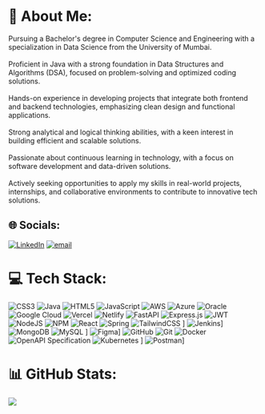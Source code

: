 # 💫 About Me:
Pursuing a Bachelor's degree in Computer Science and Engineering with a specialization in Data Science from the University of Mumbai.<br><br>Proficient in Java with a strong foundation in Data Structures and Algorithms (DSA), focused on problem-solving and optimized coding solutions.<br><br>Hands-on experience in developing projects that integrate both frontend and backend technologies, emphasizing clean design and functional applications.<br><br>Strong analytical and logical thinking abilities, with a keen interest in building efficient and scalable solutions.<br><br>Passionate about continuous learning in technology, with a focus on software development and data-driven solutions.<br><br>Actively seeking opportunities to apply my skills in real-world projects, internships, and collaborative environments to contribute to innovative tech solutions.


## 🌐 Socials:
[![LinkedIn](https://img.shields.io/badge/LinkedIn-%230077B5.svg?logo=linkedin&logoColor=white)](https://linkedin.com/in/https://www.linkedin.com/in/prajwal-kanade-a4528b27b/) [![email](https://img.shields.io/badge/Email-D14836?logo=gmail&logoColor=white)](mailto:prajwalkanade648@gmail.com) 

# 💻 Tech Stack:
![CSS3](https://img.shields.io/badge/css3-%231572B6.svg?style=for-the-badge&logo=css3&logoColor=white) ![Java](https://img.shields.io/badge/java-%23ED8B00.svg?style=for-the-badge&logo=openjdk&logoColor=white) ![HTML5](https://img.shields.io/badge/html5-%23E34F26.svg?style=for-the-badge&logo=html5&logoColor=white) ![JavaScript](https://img.shields.io/badge/javascript-%23323330.svg?style=for-the-badge&logo=javascript&logoColor=%23F7DF1E) ![AWS](https://img.shields.io/badge/AWS-%23FF9900.svg?style=for-the-badge&logo=amazon-aws&logoColor=white) ![Azure](https://img.shields.io/badge/azure-%230072C6.svg?style=for-the-badge&logo=microsoftazure&logoColor=white)  ![Oracle](https://img.shields.io/badge/Oracle-F80000?style=for-the-badge&logo=oracle&logoColor=white) ![Google Cloud](https://img.shields.io/badge/GoogleCloud-%234285F4.svg?style=for-the-badge&logo=google-cloud&logoColor=white) ![Vercel](https://img.shields.io/badge/vercel-%23000000.svg?style=for-the-badge&logo=vercel&logoColor=white) ![Netlify](https://img.shields.io/badge/netlify-%23000000.svg?style=for-the-badge&logo=netlify&logoColor=#00C7B7)  ![FastAPI](https://img.shields.io/badge/FastAPI-005571?style=for-the-badge&logo=fastapi) ![Express.js](https://img.shields.io/badge/express.js-%23404d59.svg?style=for-the-badge&logo=express&logoColor=%2361DAFB) ![JWT](https://img.shields.io/badge/JWT-black?style=for-the-badge&logo=JSON%20web%20tokens) ![NodeJS](https://img.shields.io/badge/node.js-6DA55F?style=for-the-badge&logo=node.js&logoColor=white) ![NPM](https://img.shields.io/badge/NPM-%23CB3837.svg?style=for-the-badge&logo=npm&logoColor=white) ![React](https://img.shields.io/badge/react-%2320232a.svg?style=for-the-badge&logo=react&logoColor=%2361DAFB) ![Spring](https://img.shields.io/badge/spring-%236DB33F.svg?style=for-the-badge&logo=spring&logoColor=white) ![TailwindCSS](https://img.shields.io/badge/tailwindcss-%2338B2AC.svg?style=for-the-badge&logo=tailwind-css&logoColor=white) ] ![Jenkins](https://img.shields.io/badge/jenkins-%232C5263.svg?style=for-the-badge&logo=jenkins&logoColor=white)] ![MongoDB](https://img.shields.io/badge/MongoDB-%234ea94b.svg?style=for-the-badge&logo=mongodb&logoColor=white) ![MySQL](https://img.shields.io/badge/mysql-4479A1.svg?style=for-the-badge&logo=mysql&logoColor=white) ] ![Figma](https://img.shields.io/badge/figma-%23F24E1E.svg?style=for-the-badge&logo=figma&logoColor=white)] ![GitHub](https://img.shields.io/badge/github-%23121011.svg?style=for-the-badge&logo=github&logoColor=white) ![Git](https://img.shields.io/badge/git-%23F05033.svg?style=for-the-badge&logo=git&logoColor=white) ![Docker](https://img.shields.io/badge/docker-%230db7ed.svg?style=for-the-badge&logo=docker&logoColor=white) ![OpenAPI Specification](https://img.shields.io/badge/openapiinitiative-%23000000.svg?style=for-the-badge&logo=openapiinitiative&logoColor=white) ![Kubernetes](https://img.shields.io/badge/kubernetes-%23326ce5.svg?style=for-the-badge&logo=kubernetes&logoColor=white) ] ![Postman](https://img.shields.io/badge/Postman-FF6C37?style=for-the-badge&logo=postman&logoColor=white)]
# 📊 GitHub Stats:
![](https://nirzak-streak-stats.vercel.app/?user=lite.kanade09&theme=highcontrast&hide_border=false)<br/>



<!-- Proudly created with GPRM ( https://gprm.itsvg.in ) -->
